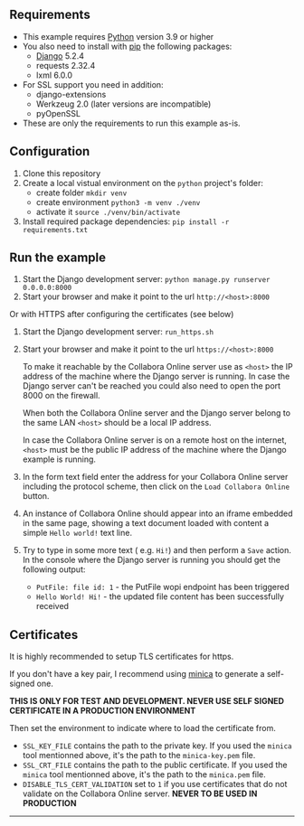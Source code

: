
## Requirements

- This example requires [Python][] version 3.9 or higher
- You also need to install with [pip][] the following packages:
  * [Django][] 5.2.4
  * requests 2.32.4
  * lxml 6.0.0
- For SSL support you need in addition:
  * django-extensions
  * Werkzeug 2.0 (later versions are incompatible)
  * pyOpenSSL
- These are only the requirements to run this example as-is.

## Configuration

1. Clone this repository
2. Create a local vistual environment on the `python` project's folder:
   * create folder `mkdir venv`
   * create environment `python3 -m venv ./venv`
   * activate it `source ./venv/bin/activate`
3. Install required package dependencies: `pip install -r requirements.txt`

## Run the example

1. Start the Django development server: `python manage.py runserver 0.0.0.0:8000`
2. Start your browser and make it point to the url `http://<host>:8000`

Or with HTTPS after configuring the certificates (see below)

1. Start the Django development server: `run_https.sh`
2. Start your browser and make it point to the url `https://<host>:8000`

   To make it reachable by the Collabora Online server use as `<host>` the IP address of the machine where the Django
   server is running. In case the Django server can't be reached you could also need to open the port 8000 on the firewall.

   When both the Collabora Online server and the Django server belong to the same LAN `<host>` should be a local IP address.

   In case the Collabora Online server is on a remote host on the internet, `<host>` must be the public IP address of
   the machine where the Django example is running.
3. In the form text field enter the address for your Collabora Online server including the protocol scheme,
   then click on the `Load Collabora Online` button.
4. An instance of Collabora Online should appear into an iframe embedded in the same page,
   showing a text document loaded with content a simple `Hello world!` text line.
5. Try to type in some more text ( e.g. `Hi!`) and then perform a `Save` action.
   In the console where the Django server is running you should get the following output:
   * `PutFile: file id: 1`  - the PutFile wopi endpoint has been triggered
   * `Hello World! Hi!` - the updated file content has been successfully received

## Certificates

It is highly recommended to setup TLS certificates for https.

If you don't have a key pair, I recommend using
[minica](https://github.com/jsha/minica) to generate a self-signed
one.

**THIS IS ONLY FOR TEST AND DEVELOPMENT. NEVER USE SELF SIGNED
CERTIFICATE IN A PRODUCTION ENVIRONMENT**

Then set the environment to indicate where to load the certificate from.

- `SSL_KEY_FILE` contains the path to the private key. If you used
  the `minica` tool mentionned above, it's the path to the
  `minica-key.pem` file.
- `SSL_CRT_FILE` contains the path to the public certificate. If you used
  the `minica` tool mentionned above, it's the path to the
  `minica.pem` file.
- `DISABLE_TLS_CERT_VALIDATION` set to `1` if you use certificates that do
  not validate on the Collabora Online server. **NEVER TO BE USED IN PRODUCTION**

---

[Python]: https://docs.python.org/3/
[pip]: https://pypi.org/project/pip/
[Django]: https://docs.djangoproject.com

